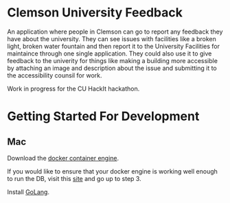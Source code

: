 # Clemson University Feedback

An application where people in Clemson can go to report any feedback they have about the university. They can see issues with facilities
like a broken light, broken water fountain and then report it to the University Facilities for maintaince through one single application.
They could also use it to give feedback to the univerity for things like making a building more accessible by attaching an image and description
about the issue and submitting it to the accessibility counsil for work. 

Work in progress for the CU HackIt hackathon.

# Getting Started For Development

## Mac
Download the [docker container engine](https://store.docker.com/editions/community/docker-ce-desktop-mac).

If you would like to ensure that your docker engine is working well enough to run the DB, visit this [site](https://docs.docker.com/docker-for-mac/) and go up to step 3. 

Install [GoLang](https://golang.org).
